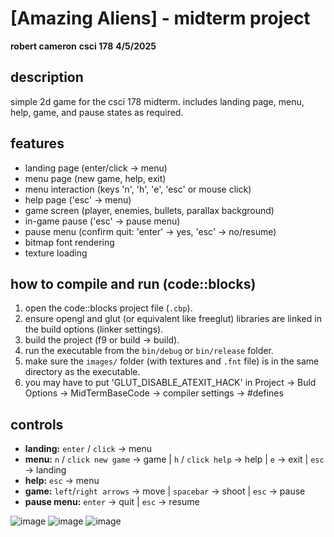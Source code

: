 # [Amazing Aliens] - midterm project

**robert cameron**
**csci 178**
**4/5/2025**

## description

simple 2d game for the csci 178 midterm. includes landing page, menu, help, game, and pause states as required.

## features

* landing page (enter/click -> menu)
* menu page (new game, help, exit)
* menu interaction (keys 'n', 'h', 'e', 'esc' or mouse click)
* help page ('esc' -> menu)
* game screen (player, enemies, bullets, parallax background)
* in-game pause ('esc' -> pause menu)
* pause menu (confirm quit: 'enter' -> yes, 'esc' -> no/resume)
* bitmap font rendering
* texture loading

## how to compile and run (code::blocks)

1.  open the code::blocks project file (`.cbp`).
2.  ensure opengl and glut (or equivalent like freeglut) libraries are linked in the build options (linker settings).
3.  build the project (f9 or build -> build).
4.  run the executable from the `bin/debug` or `bin/release` folder.
5.  make sure the `images/` folder (with textures and `.fnt` file) is in the same directory as the executable.
6.  you may have to put 'GLUT_DISABLE_ATEXIT_HACK' in Project -> Buld Options -> MidTermBaseCode -> compiler settings -> #defines

## controls

* **landing:** `enter` / `click` -> menu
* **menu:** `n` / `click new game` -> game | `h` / `click help` -> help | `e` -> exit | `esc` -> landing
* **help:** `esc` -> menu
* **game:** `left`/`right arrows` -> move | `spacebar` -> shoot | `esc` -> pause
* **pause menu:** `enter` -> quit | `esc` -> resume

![image](https://github.com/user-attachments/assets/8ce7e759-1e37-48ce-bf9e-c7ffe015a5e6)
![image](https://github.com/user-attachments/assets/8126c527-4f7a-4999-9888-947a6b9b50c2)
![image](https://github.com/user-attachments/assets/543edb3d-9557-4e05-a717-1686713bc4d7)


